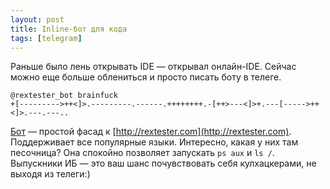 ```yaml
---
layout: post
title: Inline-бот для кода
tags: [telegram]
---
```

Раньше было лень открывать IDE — открывал онлайн-IDE. Сейчас можно еще больше облениться и просто писать боту в телеге.
```
@rextester_bot brainfuck
+[--------->++<]>.---------.------.++++++++.-[++>---<]>+.---[----->++<]>.---.---..
```
[Бот](https://github.com/wojpawlik/Rextester-bot-v3) — простой фасад к [http://rextester.com](http://rextester.com).
Поддерживает все популярные языки. Интересно, какая у них там песочница? Она спокойно позволяет запускать `ps aux` и `ls /`. Выпускники ИБ — это ваш шанс почувствовать себя кулхацкерами, не выходя из телеги:)


